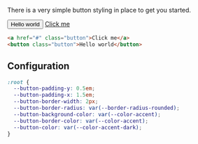 There is a very simple button styling in place to get you started.

<script src="https://vite.test/lib/playground.js" type="module"></script>
<cleacss-playground src="https://vite.test/cleacss.css">
  <button class="button">Hello world</button>
  <a href="#" class="button">Click me</a>
</cleacss-playground>


```html
<a href="#" class="button">Click me</a>
<button class="button">Hello world</button>
```

## Configuration

```css
:root {
  --button-padding-y: 0.5em;
  --button-padding-x: 1.5em;
  --button-border-width: 2px;
  --button-border-radius: var(--border-radius-rounded);
  --button-background-color: var(--color-accent);
  --button-border-color: var(--color-accent);
  --button-color: var(--color-accent-dark);
}
```
